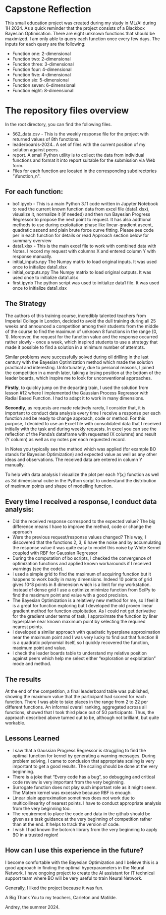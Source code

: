 # Capstone Reflection
This small education project was created during my study in ML/AI during 1H 2024. As a quick reminder that the project consists of a Blackbox Bayesian Optimisation. There are eight unknown functions that should be maximized. I am only able to query each function once every few days. The inputs for each query are the following:
- Function one: 2-dimensional
- Function two: 2-dimensional
- Function three: 3-dimensional
- Function four: 4-dimensional
- Function five: 4-dimensional
- Function six: 5-dimensional
- Function seven: 6-dimensional
- Function eight: 8-dimensional

# The repository files overview
In the root directory, you can find the following files.
- 562_data.csv - This is the weekly response file for the project with returned values of 8th functions.
- leaderboards-2024.. A set of files with the current position of my solution against peers. 
- report. A small Python utility is to collect the data from individual functions and format it into report suitable for the submission via Web form.
- Files for each function are located in the corresponding subdirectories "\function_n". 

## For each function:
- bo1.ipynb - This is a main Python 3.11 code written in Jupyter Notebook to read the current known function data from excel file (data1.xlsx), visualize it, normalize it (if needed) and then run Bayesian Progress Regressor to propose the next point to request. It has also addtional methods to use during exploitation phase like linear-gradient ascent, quadratic ascend and plain brute force curve fitting. Please see code per in each function for details or read Approach section below for summary overview
- data1.xlsx - This is the main excel file to work with combined data with Notes. I record my request with columns X and entered column Y with response manually.
- initial_inputs.npy The Numpy matrix to load original inputs. It was used once to initialize data1.xlsx
- initial_outputs.npy The Numpy matrix to load original outputs. It was used once to initialize data1.xlsx
- first.ipynb The python script was used to initialize data1 file. It was used once to initialize data1.xlsx

## The Strategy
The authors of this training course, incredibly talented teachers from Imperial College in London, decided to avoid the dull training during all 25 weeks and announced a competition among their students from the middle of the course to find the maximum of unknown 8 functions in the range [0, 1). Moreover, the request for the function value and the response occurred rather slowly - once a week, which inspired students to use a strategy that made it possible to find a solution in a minimum number of attempts.

Similar problems were successfully solved during oil drilling in the last century with the Bayesian Optimization method which made the solution practical and interesting.
Unfortunately, due to personal reasons, I joined the competition in a month later, taking a losing position at the bottom of the leader boards, which inspire me to look for unconventional approaches.

**Firstly**, to quickly jump on the departing train, I used the solution from lesson #12 where I implemented the Gaussian Process Regressor with Radial Based Function. I had to adapt it to work in many dimensions.

**Secondly**, as requests are made relatively rarely, I consider that, it is important to conduct data analysis every time I receive a response per each function and be ready to change approach, code or method. 
For this purpose, I decided to use an Excel file with consolidated data that I received initially with the task and during weekly requests. In excel you can see the reflection of the Panda’s dataframe with requested (X columns) and result (Y column) as well as my notes per each requested record. 

In Notes you typically see the method which was applied (for example BO stands for Bayesian Optimization) and expected value as well as any other ideas and observations. The received data are entered in column Y manually.

To help with data analysis I visualize the plot per each $Y(x_i)$ function as well as 3d dimensional cube in the Python script to understand the distribution of maximum points and shape of modelling function.  

## Every time I received a response, I conduct data analysis:
- Did the received response correspond to the expected value? The big difference means I have to improve the method, code or change the approach
- Were the previous request/response values changed? This way, I discovered that the functions 2, 3, 6 have the noise and by accumulating the response value it was quite easy to model this noise by White Kernel coupled with RBF for Gaussian Regressor 
- During the computation of bo scripts, I checked the convergence of optimization functions and applied known workarounds if I received warnings (see the code).
- I used a simple grid to find the maximum of acquiring function but it happens to work badly in many dimensions. Indeed 10 points of grid gives 10^8 points in 8 dimension which is a limit for my workstation. Instead of dense grid I use a optimize.minimize function from SciPy to find the maximum point and value with a good precision.
- The Bayesian Optimization is a relatively new method for me, so I feel it is a great for function exploring but I developed the old proven linear gradient method for function exploitation. As I could not get derivative for the gradient under terms of task, I approximate the function by liner hyperplane near known maximum point by selecting the required nearest points.
- I developed a similar approach with quadratic hyperplane approximation near the maximum point and I was very lucky to find out that function 8 is a quadratic polynomial itself, so I quickly recovered the function, maximum point and value.
- I check the leader boards table to understand my relative position against peers which help me select either “exploration or exploitation” mode and method.

## The results
At the end of the competition, a final leaderboard table was published, showing the maximum value that the participant had scored for each function. There I was able to take places in the range from 2 to 22 per different functions. An informal overall ranking, aggregated across all functions, showed that I took third place out of 50 participants. Thus, the approach described above turned out to be, although not brilliant, but quite workable.

## Lessons Learned
-	I saw that a Gaussian Progress Regressor is struggling to find the optimal function for kernel by generating a warning messages. During problem solving, I came to conclusion that appropriate scaling is very important to get a good results. The scaling should be done at the very beginning.
-	There is a joke that “Every code has a bug”, so debugging and critical code review is very important from the very beginning.
-	Surrogate function does not play such important role as it might seem. The Matern kernel was excessive because RBF is enough.
-	Linear plain approximation sometimes does not work due to multicollinearity of nearest points. I have to conduct appropriate analysis from the very beginning too.
-	The requirement to place the code and data in the github should be given as a task guidance at the very beginning of competition rather than at the end. It helps to track the version of code.
-	I wish I had known the botorch library from the very beginning to apply BO in a trusted region! 

## How can I use this experience in the future?
I become comfortable with the Bayesian Optimization and I believe this is a good approach in finding the optimal hyperparameters in the Neural Network. I have ongoing project to create the AI assistant for IT technical support team where BO will be very useful to train Neural Network.

Generally, I liked the project because it was fun. 

A Big Thank You to my teachers, Carleton and Matilde.

Andrey, the summer 2024.
